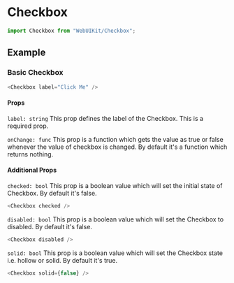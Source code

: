# Checkbox

```js
import Checkbox from "WebUIKit/Checkbox";
```

<!-- STORY -->

<!-- PROPS -->

## Example

### Basic Checkbox

```js
<Checkbox label="Click Me" />
```

#### Props

`label: string` This prop defines the label of the Checkbox. This is a required prop.

`onChange: func` This prop is a function which gets the value as true or false whenever the value of checkbox is changed. By default it's a function which returns nothing.

#### Additional Props

`checked: bool` This prop is a boolean value which will set the initial state of Checkbox. By default it's false.

```js
<Checkbox checked />
```

`disabled: bool` This prop is a boolean value which will set the Checkbox to disabled. By default it's false.

```js
<Checkbox disabled />
```

`solid: bool` This prop is a boolean value which will set the Checkbox state i.e. hollow or solid. By default it's true.

```js
<Checkbox solid={false} />
```
